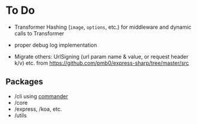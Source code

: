 # To Do

- Transformer Hashing (`image`, `options`, etc.) for middleware and dynamic calls to Transformer
- proper debug log implementation

- Migrate others: UrlSigning (url param name & value, or request header k/v) etc. from <https://github.com/pmb0/express-sharp/tree/master/src>

## Packages

- /cli using [commander](https://www.npmjs.com/package/commander)
- /core
- /express, /koa, etc.
- /utils
